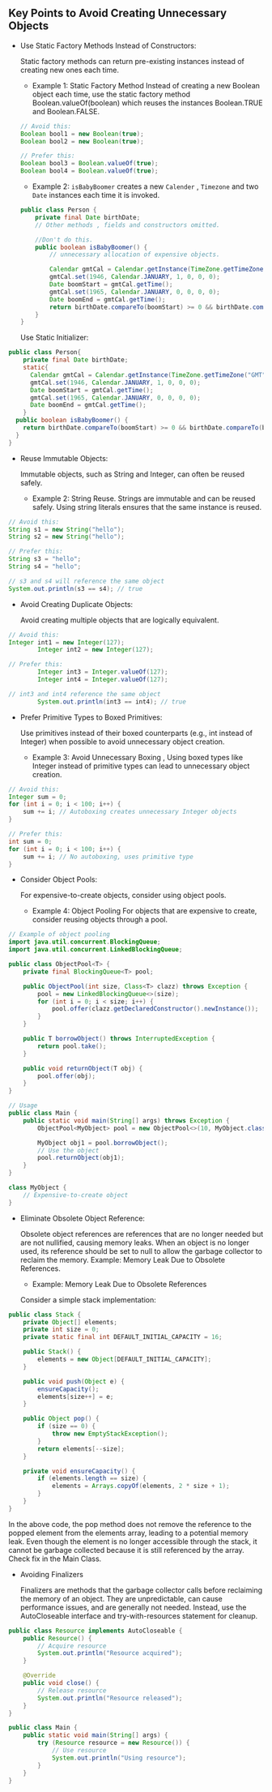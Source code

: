 ## Key Points to Avoid Creating Unnecessary Objects

- Use Static Factory Methods Instead of Constructors:

  Static factory methods can return pre-existing instances instead of creating new ones each time.

    - Example 1: Static Factory Method
        Instead of creating a new Boolean object each time, use the static factory method Boolean.valueOf(boolean) which reuses the instances Boolean.TRUE and Boolean.FALSE.
  ```java
  // Avoid this:
  Boolean bool1 = new Boolean(true);
  Boolean bool2 = new Boolean(true);
  
  // Prefer this:
  Boolean bool3 = Boolean.valueOf(true);
  Boolean bool4 = Boolean.valueOf(true);
  ```
  - Example 2: `isBabyBoomer` creates a new `Calender` , `Timezone` and two `Date` instances each time it is invoked.

  ```java
  public class Person {
      private final Date birthDate;
      // Other methods , fields and constructors omitted.

      //Don't do this.
      public boolean isBabyBoomer() {
          // unnecessary allocation of expensive objects.

          Calendar gmtCal = Calendar.getInstance(TimeZone.getTimeZone("GMT"));
          gmtCal.set(1946, Calendar.JANUARY, 1, 0, 0, 0);
          Date boomStart = gmtCal.getTime();
          gmtCal.set(1965, Calendar.JANUARY, 0, 0, 0, 0);
          Date boomEnd = gmtCal.getTime();
          return birthDate.compareTo(boomStart) >= 0 && birthDate.compareTo(boomEnd) < 0;
      }
  }
  ```
    Use Static Initializer: 
```java
public class Person{
    private final Date birthDate;    
    static{
      Calendar gmtCal = Calendar.getInstance(TimeZone.getTimeZone("GMT"));
      gmtCal.set(1946, Calendar.JANUARY, 1, 0, 0, 0);
      Date boomStart = gmtCal.getTime();
      gmtCal.set(1965, Calendar.JANUARY, 0, 0, 0, 0);
      Date boomEnd = gmtCal.getTime();
    }
  public boolean isBabyBoomer() {
    return birthDate.compareTo(boomStart) >= 0 && birthDate.compareTo(boomEnd) < 0;
  } 
}
```

- Reuse Immutable Objects:

  Immutable objects, such as String and Integer, can often be reused safely.
    - Example 2: String Reuse.
    Strings are immutable and can be reused safely. Using string literals ensures that the same instance is reused.
```java
// Avoid this:
String s1 = new String("hello");
String s2 = new String("hello");

// Prefer this:
String s3 = "hello";
String s4 = "hello";

// s3 and s4 will reference the same object
System.out.println(s3 == s4); // true
```

- Avoid Creating Duplicate Objects:

  Avoid creating multiple objects that are logically equivalent.
  
```java
// Avoid this:
Integer int1 = new Integer(127);
        Integer int2 = new Integer(127);

// Prefer this:
        Integer int3 = Integer.valueOf(127);
        Integer int4 = Integer.valueOf(127);

// int3 and int4 reference the same object
        System.out.println(int3 == int4); // true
```

- Prefer Primitive Types to Boxed Primitives:

  Use primitives instead of their boxed counterparts (e.g., int instead of Integer) when possible to avoid unnecessary object creation.
  - Example 3: Avoid Unnecessary Boxing ,
    Using boxed types like Integer instead of primitive types can lead to unnecessary object creation.
```java
// Avoid this:
Integer sum = 0;
for (int i = 0; i < 100; i++) {
    sum += i; // Autoboxing creates unnecessary Integer objects
}

// Prefer this:
int sum = 0;
for (int i = 0; i < 100; i++) {
    sum += i; // No autoboxing, uses primitive type
}
```

- Consider Object Pools:

  For expensive-to-create objects, consider using object pools.
  - Example 4: Object Pooling
    For objects that are expensive to create, consider reusing objects through a pool.

```java
// Example of object pooling
import java.util.concurrent.BlockingQueue;
import java.util.concurrent.LinkedBlockingQueue;

public class ObjectPool<T> {
    private final BlockingQueue<T> pool;

    public ObjectPool(int size, Class<T> clazz) throws Exception {
        pool = new LinkedBlockingQueue<>(size);
        for (int i = 0; i < size; i++) {
            pool.offer(clazz.getDeclaredConstructor().newInstance());
        }
    }

    public T borrowObject() throws InterruptedException {
        return pool.take();
    }

    public void returnObject(T obj) {
        pool.offer(obj);
    }
}

// Usage
public class Main {
    public static void main(String[] args) throws Exception {
        ObjectPool<MyObject> pool = new ObjectPool<>(10, MyObject.class);

        MyObject obj1 = pool.borrowObject();
        // Use the object
        pool.returnObject(obj1);
    }
}

class MyObject {
    // Expensive-to-create object
}
```

- Eliminate Obsolete Object Reference:

  Obsolete object references are references that are no longer needed but are not nullified, causing memory leaks. When an object is no longer used, its reference should be set to null to allow the garbage collector to reclaim the memory.
  Example: Memory Leak Due to Obsolete References.
  - Example: Memory Leak Due to Obsolete References

  Consider a simple stack implementation:

```java
public class Stack {
    private Object[] elements;
    private int size = 0;
    private static final int DEFAULT_INITIAL_CAPACITY = 16;

    public Stack() {
        elements = new Object[DEFAULT_INITIAL_CAPACITY];
    }

    public void push(Object e) {
        ensureCapacity();
        elements[size++] = e;
    }

    public Object pop() {
        if (size == 0) {
            throw new EmptyStackException();
        }
        return elements[--size];
    }

    private void ensureCapacity() {
        if (elements.length == size) {
            elements = Arrays.copyOf(elements, 2 * size + 1);
        }
    }
}

```
In the above code, the pop method does not remove the reference to the popped element from the elements array, leading to a potential memory leak. Even though the element is no longer accessible through the stack, it cannot be garbage collected because it is still referenced by the array.
Check fix in the Main Class.

- Avoiding Finalizers

  Finalizers are methods that the garbage collector calls before reclaiming the memory of an object. They are unpredictable, can cause performance issues, and are generally not needed. Instead, use the AutoCloseable interface and try-with-resources statement for cleanup.

```java
public class Resource implements AutoCloseable {
    public Resource() {
        // Acquire resource
        System.out.println("Resource acquired");
    }

    @Override
    public void close() {
        // Release resource
        System.out.println("Resource released");
    }
}

public class Main {
    public static void main(String[] args) {
        try (Resource resource = new Resource()) {
            // Use resource
            System.out.println("Using resource");
        }
    }
}

```
